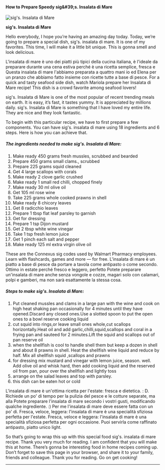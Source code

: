             

#### How to Prepare Speedy sig&amp;#39;s. Insalata di Mare

![sig's. Insalata di Mare](https://img-global.cpcdn.com/recipes/48063667/751x532cq70/sigs-insalata-di-mare-recipe-main-photo.jpg)

**sig's. Insalata di Mare**

Hello everybody, I hope you’re having an amazing day today. Today, we’re going to prepare a special dish, sig's. insalata di mare. It is one of my favorites. This time, I will make it a little bit unique. This is gonna smell and look delicious.

L'insalata di mare è uno dei piatti più tipici della cucina italiana, è l'ideale da preparare durante una cena estiva perché è una ricetta semplice, fresca e Questa insalata di mare l'abbiamo preparata a quattro mani io ed Elena per un pranzo che abbiamo fatto insieme con ricette tutte a base di pesce. For a quick and tasty seafood side dish, watch Mariola prepare her Insalata di Mare recipe! This dish is a crowd favorite among seafood lovers!

sig's. Insalata di Mare is one of the most popular of recent trending meals on earth. It is easy, it’s fast, it tastes yummy. It is appreciated by millions daily. sig's. Insalata di Mare is something that I have loved my entire life. They are nice and they look fantastic.

To begin with this particular recipe, we have to first prepare a few components. You can have sig's. insalata di mare using 18 ingredients and 6 steps. Here is how you can achieve that.

##### The ingredients needed to make sig's. Insalata di Mare:

1.  Make ready 450 grams fresh mussles, scrubbed and bearded
2.  Prepare 450 grams small clams., scrubbed
3.  Prepare 225 grams squid cleaned
4.  Get 4 large scallops with corals
5.  Make ready 2 clove garlic crushed
6.  Make ready 1 small red chilli, chopped finely
7.  Make ready 30 ml olive oil
8.  Get 105 ml rose wine
9.  Take 225 grams whole cooked prawns in shell
10.  Make ready 8 chicory leaves
11.  Get 8 radicchio leaves
12.  Prepare 1 tbsp flat leaf parsley to garnish
13.  Get for dressing
14.  Prepare 1 tsp Dijon mustard
15.  Get 2 tbsp white wine vinegar
16.  Take 1 tsp fresh lemon juice
17.  Get 1 pinch each salt and pepper
18.  Make ready 125 ml extra virgin olive oil

These are the Connexus sig codes used by Walmart Pharmacy employees. Learn with flashcards, games and more — for free. L'insalata di mare è un piatto a base di pesce da portare a tavola come antipasto o come secondo. Ottimo in estate perché fresco e leggero, perfetto Potete preparare un'insalata di mare anche senza vongole e cozze, magari solo con calamari, polpi e gamberi, ma non sarà esattamente la stessa cosa.

##### Steps to make sig's. Insalata di Mare:

1.  Put cleaned mussles and clams in a large pan with the wine and cook on high heat shaking pan occasionally for 4 minutes until they have opened.Discard any closed ones.Use a slotted spoon to put the open ones to a bowl reserve cooking liquid
2.  cut squid into rings,or leave small ones whole,cut scallops horizontally.Heat oil and add garlic,chilli,squid,scallops and coral in a frying pan and sauteed for 2 minutes.Lift the squid and scallops out of pan reserve oil
3.  when the shellfish is cool to handle shell them but keep a dozen in shell and about 8 prawns in shell. Heat the shellfish wine liquid and reduce by half. Mix all shellfish squid ,scallops and prawns
4.  for dressing mix mustard and vinegar with lemon juice, season. well. Add olive oil and whisk hard, then add cooking liquid and the reserved oil from pan, pour over the shellfish and lightly toss
5.  arrange on the salad leaves and top with parsley.
6.  this dish can be eaten hot or cold

L'insalata di mare è un'ottima ricetta per l'estate: fresca e dietetica. : D. Richiede un po' di tempo per la pulizia del pesce e le cotture separate, ma alla Potete preparare l'insalata di mare secondo i vostri gusti, modificando qualche ingrediente. :) Per me l'insalata di mare deve essere fatta con un po' di. Fresca, veloce, leggera: l'insalata di mare è una specialità sfiziosa perfetta per l'estate. Fresca, veloce e leggera: l'insalata di mare è una specialità sfiziosa perfetta per ogni occasione. Puoi servirla come raffinato antipasto, piatto unico light.

So that’s going to wrap this up with this special food sig's. insalata di mare recipe. Thank you very much for reading. I am confident that you will make this at home. There’s gonna be interesting food in home recipes coming up. Don’t forget to save this page in your browser, and share it to your family, friends and colleague. Thank you for reading. Go on get cooking!

* * *